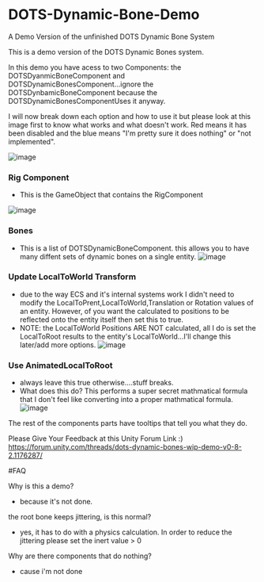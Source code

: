 # DOTS-Dynamic-Bone-Demo
A Demo Version of the unfinished DOTS Dynamic Bone System 

This is a demo version of the DOTS Dynamic Bones system.

In this demo you have acess to two Components: the DOTSDyanmicBoneComponent and DOTSDynamicBonesComponent...ignore the DOTSDynbamicBoneComponent because the DOTSDynamicBonesComponentUses it anyway.

I will now break down each option and how to use it but please look at this image first to know what works and what doesn't work.
Red means it has been disabled and the blue means "I'm pretty sure it does nothing" or "not implemented". 

![image](https://user-images.githubusercontent.com/26945893/134696931-78f3ae4b-665a-42cb-8481-bd7215eabaa4.png)

### Rig Component
  - This is the GameObject that contains the RigComponent

![image](https://user-images.githubusercontent.com/26945893/134694892-e45c7b85-48b5-4684-85be-64f3dcc56537.png)

### Bones
  - This is a list of DOTSDynamicBoneComponent. this allows you to have many diffent sets of dynamic bones on a single entity.
![image](https://user-images.githubusercontent.com/26945893/134699813-248221d6-36d8-44bd-a67a-fcfdbc6028b3.png)

### Update LocalToWorld Transform
  - due to the way ECS and it's internal systems work I didn't need to modify the LocalToPrent,LocalToWorld,Translation or Rotation values of an entity. However, of you want the calculated to positions to be reflected onto the entity itself then set this to true. 
  - NOTE: the LocalToWorld Positions ARE NOT calculated, all I do is set the LocalToRoot results to the entity's LocalToWorld...I'll change this later/add more options.
![image](https://user-images.githubusercontent.com/26945893/134699681-b3454adf-efaa-4da8-9c7b-1a313536a574.png)

### Use AnimatedLocalToRoot
 -  always leave this true otherwise....stuff breaks. 
 -  What does this do? This performs a super secret mathmatical formula that I don't feel like converting into a proper mathmatical formula.
![image](https://user-images.githubusercontent.com/26945893/134699644-3d1dda5a-bb2d-4a6a-a5dd-4a3679ee609e.png)

The rest of the components parts have tooltips that tell you what they do.

Please Give Your Feedback at this Unity Forum Link :)
https://forum.unity.com/threads/dots-dynamic-bones-wip-demo-v0-8-2.1176287/

#FAQ

Why is this a demo? 
- because it's not done.

the root bone keeps jittering, is this normal?
- yes, it has to do with a physics calculation. In order to reduce the jittering please set the inert value > 0

Why are there components that do nothing?
- cause i'm not done


